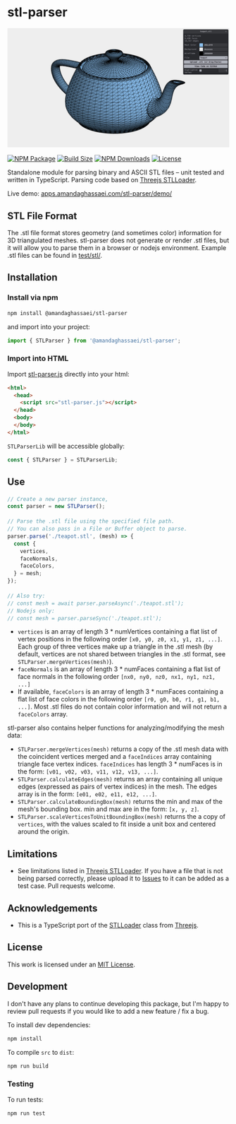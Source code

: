 # stl-parser
[![stl-parser main image](./main-image.jpg)](https://apps.amandaghassaei.com/stl-parser/demo/)

[![NPM Package](https://img.shields.io/npm/v/@amandaghassaei/stl-parser)](https://www.npmjs.com/package/@amandaghassaei/stl-parser)
[![Build Size](https://img.shields.io/bundlephobia/min/@amandaghassaei/stl-parser)](https://bundlephobia.com/result?p=@amandaghassaei/stl-parser)
[![NPM Downloads](https://img.shields.io/npm/dw/@amandaghassaei/stl-parser)](https://www.npmtrends.com/@amandaghassaei/stl-parser)
[![License](https://img.shields.io/npm/l/@amandaghassaei/stl-parser)](https://github.com/amandaghassaei/stl-parser/blob/main/LICENSE.txt)

Standalone module for parsing binary and ASCII STL files – unit tested and written in TypeScript.  Parsing code based on [Threejs STLLoader](https://github.com/mrdoob/three.js/blob/dev/examples/jsm/loaders/STLLoader.js).

Live demo: [apps.amandaghassaei.com/stl-parser/demo/](https://apps.amandaghassaei.com/stl-parser/demo/)


## STL File Format

The .stl file format stores geometry (and sometimes color) information for 3D triangulated meshes.  stl-parser does not generate or render .stl files, but it will allow you to parse them in a browser or nodejs environment.  Example .stl files can be found in [test/stl/](https://github.com/amandaghassaei/stl-parser/tree/main/test/stl).


## Installation

### Install via npm

```sh
npm install @amandaghassaei/stl-parser
```

and import into your project:

```js
import { STLParser } from '@amandaghassaei/stl-parser';
```

### Import into HTML

Import [stl-parser.js](https://github.com/amandaghassaei/stl-parser/blob/main/dist/stl-parser.js) directly into your html:

```html
<html>
  <head>
    <script src="stl-parser.js"></script>
  </head>
  <body>
  </body>
</html>
```

`STLParserLib` will be accessible globally:

```js
const { STLParser } = STLParserLib;
```


## Use

```js
// Create a new parser instance,
const parser = new STLParser();

// Parse the .stl file using the specified file path.
// You can also pass in a File or Buffer object to parse.
parser.parse('./teapot.stl', (mesh) => {
  const {
    vertices,
    faceNormals,
    faceColors,
  } = mesh;
});

// Also try:
// const mesh = await parser.parseAsync('./teapot.stl');
// Nodejs only:
// const mesh = parser.parseSync('./teapot.stl');
```

- `vertices` is an array of length 3 * numVertices containing a flat list of vertex positions in the following order `[x0, y0, z0, x1, y1, z1, ...]`.  Each group of three vertices make up a triangle in the .stl mesh (by default, vertices are not shared between triangles in the .stl format, see `STLParser.mergeVertices(mesh)`).
- `faceNormals` is an array of length 3 * numFaces containing a flat list of face normals in the following order `[nx0, ny0, nz0, nx1, ny1, nz1, ...]`
- If available, `faceColors` is an array of length 3 * numFaces containing a flat list of face colors in the following order `[r0, g0, b0, r1, g1, b1, ...]`.  Most .stl files do not contain color information and will not return a `faceColors` array.


stl-parser also contains helper functions for analyzing/modifying the mesh data:


- `STLParser.mergeVertices(mesh)` returns a copy of the .stl mesh data with the coincident vertices merged and a `faceIndices` array containing triangle face vertex indices.  `faceIndices` has length 3 * numFaces is in the form: `[v01, v02, v03, v11, v12, v13, ...]`.
- `STLParser.calculateEdges(mesh)` returns an array containing all unique edges (expressed as pairs of vertex indices) in the mesh.  The edges array is in the form: `[e01, e02, e11, e12, ...]`.
- `STLParser.calculateBoundingBox(mesh)` returns the min and max of the mesh's bounding box.  min and max are in the form: `[x, y, z]`.
- `STLParser.scaleVerticesToUnitBoundingBox(mesh)` returns the a copy of `vertices`, with the values scaled to fit inside a unit box and centered around the origin.


## Limitations

- See limitations listed in [Threejs STLLoader](https://github.com/mrdoob/three.js/blob/dev/examples/jsm/loaders/STLLoader.js).  If you have a file that is not being parsed correctly, please upload it to [Issues](https://github.com/amandaghassaei/stl-parser/issues) to it can be added as a test case.  Pull requests welcome.


## Acknowledgements

- This is a TypeScript port of the [STLLoader](https://github.com/mrdoob/three.js/blob/dev/examples/jsm/loaders/STLLoader.js) class from [Threejs](https://github.com/mrdoob/three.js).


## License

This work is licensed under an [MIT License](https://github.com/amandaghassaei/stl-parser/blob/main/LICENSE.txt).


## Development

I don't have any plans to continue developing this package, but I'm happy to review pull requests if you would like to add a new feature / fix a bug.

To install dev dependencies:

```sh
npm install
```

To compile `src` to `dist`:

```sh
npm run build
```

### Testing

To run tests:

```sh
npm run test
```
